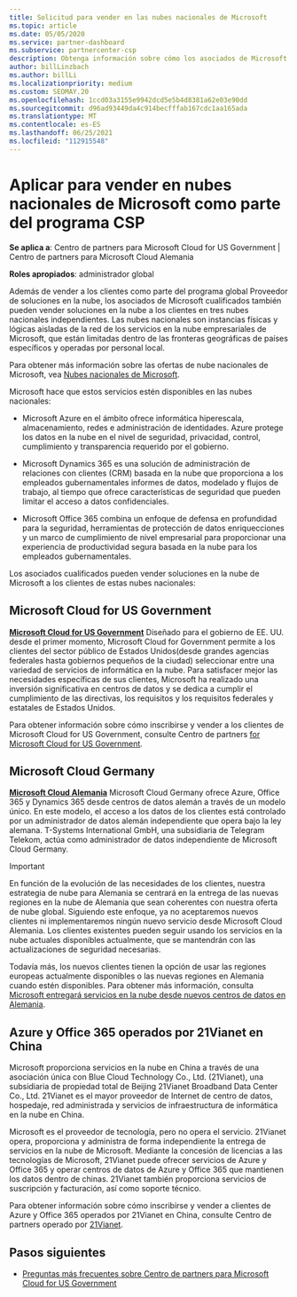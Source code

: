 ```yaml
---
title: Solicitud para vender en las nubes nacionales de Microsoft
ms.topic: article
ms.date: 05/05/2020
ms.service: partner-dashboard
ms.subservice: partnercenter-csp
description: Obtenga información sobre cómo los asociados de Microsoft Proveedor de soluciones en la nube programa pueden vender a los clientes inscritos en nubes nacionales compatibles.
author: billLinzbach
ms.author: billLi
ms.localizationpriority: medium
ms.custom: SEOMAY.20
ms.openlocfilehash: 1ccd03a3155e9942dcd5e5b4d8381a62e03e90dd
ms.sourcegitcommit: d96ad93449da4c914becfffab167cdc1aa165ada
ms.translationtype: MT
ms.contentlocale: es-ES
ms.lasthandoff: 06/25/2021
ms.locfileid: "112915548"
---
```

# <a name="apply-to-sell-in-microsoft-national-clouds-as-part-of-the-csp-program"></a>Aplicar para vender en nubes nacionales de Microsoft como parte del programa CSP

**Se aplica a**: Centro de partners para Microsoft Cloud for US Government | Centro de partners para Microsoft Cloud Alemania

**Roles apropiados**: administrador global

Además de vender a los clientes como parte del programa global Proveedor de soluciones en la nube, los asociados de Microsoft cualificados también pueden vender soluciones en la nube a los clientes en tres nubes nacionales independientes. Las nubes nacionales son instancias físicas y lógicas aisladas de la red de los servicios en la nube empresariales de Microsoft, que están limitadas dentro de las fronteras geográficas de países específicos y operadas por personal local.

Para obtener más información sobre las ofertas de nube nacionales de Microsoft, vea [Nubes nacionales de Microsoft](https://www.microsoft.com/trustcenter/cloudservices/nationalcloud).

Microsoft hace que estos servicios estén disponibles en las nubes nacionales:

-   Microsoft Azure en el ámbito ofrece informática hiperescala, almacenamiento, redes e administración de identidades. Azure protege los datos en la nube en el nivel de seguridad, privacidad, control, cumplimiento y transparencia requerido por el gobierno.

-   Microsoft Dynamics 365 es una solución de administración de relaciones con clientes (CRM) basada en la nube que proporciona a los empleados gubernamentales informes de datos, modelado y flujos de trabajo, al tiempo que ofrece características de seguridad que pueden limitar el acceso a datos confidenciales.

-   Microsoft Office 365 combina un enfoque de defensa en profundidad para la seguridad, herramientas de protección de datos enriquecciones y un marco de cumplimiento de nivel empresarial para proporcionar una experiencia de productividad segura basada en la nube para los empleados gubernamentales.

Los asociados cualificados pueden vender soluciones en la nube de Microsoft a los clientes de estas nubes nacionales:

## <a name="microsoft-cloud-for-us-government"></a>Microsoft Cloud for US Government

[**Microsoft Cloud for US Government**](https://www.microsoft.com/trustcenter/cloudservices/nationalcloud#Microsoft_Cloud_for_US) Diseñado para el gobierno de EE. UU. desde el primer momento, Microsoft Cloud for Government permite a los clientes del sector público de Estados Unidos(desde grandes agencias federales hasta gobiernos pequeños de la ciudad) seleccionar entre una variedad de servicios de informática en la nube. Para satisfacer mejor las necesidades específicas de sus clientes, Microsoft ha realizado una inversión significativa en centros de datos y se dedica a cumplir el cumplimiento de las directivas, los requisitos y los requisitos federales y estatales de Estados Unidos. 

Para obtener información sobre cómo inscribirse y vender a los clientes de Microsoft Cloud for US Government, consulte Centro de partners [for Microsoft Cloud for US Government](partner-center-for-microsoft-us-govt-cloud.md).

## <a name="microsoft-cloud-germany"></a>Microsoft Cloud Germany

[**Microsoft Cloud Alemania**](https://www.microsoft.com/trustcenter/cloudservices/nationalcloud#Microsoft_Cloud_Germany) Microsoft Cloud Germany ofrece Azure, Office 365 y Dynamics 365 desde centros de datos alemán a través de un modelo único. En este modelo, el acceso a los datos de los clientes está controlado por un administrador de datos alemán independiente que opera bajo la ley alemana. T-Systems International GmbH, una subsidiaria de Telegram Telekom, actúa como administrador de datos independiente de Microsoft Cloud Germany.

> [!IMPORTANT]  
> En función de la evolución de las necesidades de los clientes, nuestra estrategia de nube para Alemania se centrará en la entrega de las nuevas regiones en la nube de Alemania que sean coherentes con nuestra oferta de nube global. Siguiendo este enfoque, ya no aceptaremos nuevos clientes ni implementaremos ningún nuevo servicio desde Microsoft Cloud Alemania. Los clientes existentes pueden seguir usando los servicios en la nube actuales disponibles actualmente, que se mantendrán con las actualizaciones de seguridad necesarias.
>  
> Todavía más, los nuevos clientes tienen la opción de usar las regiones europeas actualmente disponibles o las nuevas regiones en Alemania cuando estén disponibles. Para obtener más información, consulta [Microsoft entregará servicios en la nube desde nuevos centros de datos en Alemania](https://news.microsoft.com/europe/2018/08/31/microsoft-to-deliver-cloud-services-from-new-datacentres-in-germany-in-2019-to-meet-evolving-customer-needs/).

    
## <a name="azure-and-office-365-operated-by-21vianet-in-china"></a>Azure y Office 365 operados por 21Vianet en China

Microsoft proporciona servicios en la nube en China a través de una asociación única con Blue Cloud Technology Co., Ltd. (21Vianet), una subsidiaria de propiedad total de Beijing 21Vianet Broadband Data Center Co., Ltd. 21Vianet es el mayor proveedor de Internet de centro de datos, hospedaje, red administrada y servicios de infraestructura de informática en la nube en China. 

Microsoft es el proveedor de tecnología, pero no opera el servicio. 21Vianet opera, proporciona y administra de forma independiente la entrega de servicios en la nube de Microsoft. Mediante la concesión de licencias a las tecnologías de Microsoft, 21Vianet puede ofrecer servicios de Azure y Office 365 y operar centros de datos de Azure y Office 365 que mantienen los datos dentro de chinas. 21Vianet también proporciona servicios de suscripción y facturación, así como soporte técnico.

Para obtener información sobre cómo inscribirse y vender a clientes de Azure y Office 365 operados por 21Vianet en China, consulte Centro de partners operado por [21Vianet](https://www.21vbluecloud.com/partner-china/welcome/).

## <a name="next-steps"></a>Pasos siguientes

- [Preguntas más frecuentes sobre Centro de partners para Microsoft Cloud for US Government](faq-for-us-govt-cloud.yml)
